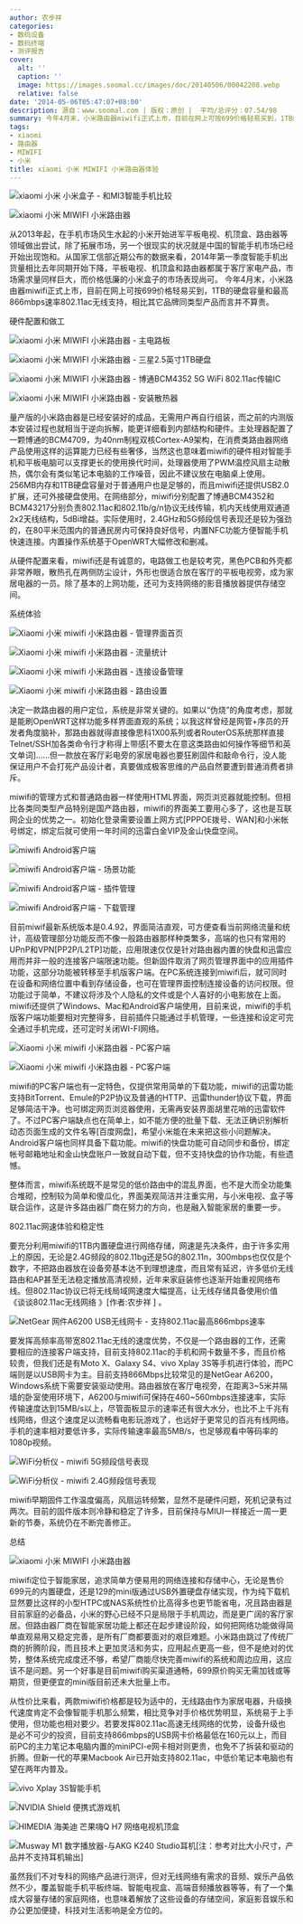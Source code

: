 ```yaml
---
author: 农步祥
categories:
- 数码设备
- 数码终端
- 测评报告
cover:
  alt: ''
  caption: ''
  image: https://images.soomal.cc/images/doc/20140506/00042208.webp
  relative: false
date: '2014-05-06T05:47:07+08:00'
description: 源自：www.soomal.com | 版权：原创 |  平均/总评分：07.54/98
summary: 今年4月末，小米路由器miwifi正式上市，目前在网上可按699价格轻易买到，1TB的硬盘容量和最高866mbps速率802.11ac无线支持，相比其它品牌同类型产品而言并不算贵，但若要发挥802.11ac高速无线网络的优势，设备升级也是必不可少的投资。它的系统表现如何？
tags:
- xiaomi
- 路由器
- MIWIFI
- 小米
title: xiaomi 小米 MIWIFI 小米路由器体验
---
```


![xiaomi 小米 小米盒子 - 和MI3智能手机比较](https://images.soomal.cc/images/doc/20131117/00037454_01.webp)



![xiaomi 小米 MIWIFI 小米路由器](https://images.soomal.cc/images/doc/20140219/00040448_01.webp)



从2013年起，在手机市场风生水起的小米开始进军平板电视、机顶盒、路由器等领域做出尝试，除了拓展市场，另一个很现实的状况就是中国的智能手机市场已经开始出现饱和。从国家工信部近期公布的数据来看，2014年第一季度智能手机出货量相比去年同期开始下降，平板电视、机顶盒和路由器都属于客厅家电产品，市场需求量同样巨大，而价格低廉的小米盒子的市场表现尚可。 今年4月末，小米路由器miwifi正式上市，目前在网上可按699价格轻易买到，1TB的硬盘容量和最高866mbps速率802.11ac无线支持，相比其它品牌同类型产品而言并不算贵。



硬件配置和做工



![xiaomi 小米 MIWIFI 小米路由器 - 主电路板](https://images.soomal.cc/images/doc/20140218/00040405_01.webp)



![xiaomi 小米 MIWIFI 小米路由器 - 三星2.5英寸1TB硬盘](https://images.soomal.cc/images/doc/20140218/00040406_01.webp)



![xiaomi 小米 MIWIFI 小米路由器 - 博通BCM4352 5G WiFi 802.11ac传输IC](https://images.soomal.cc/images/doc/20140218/00040414_01.webp)



![xiaomi 小米 MIWIFI 小米路由器 - 安装散热器](https://images.soomal.cc/images/doc/20140218/00040417_01.webp)



量产版的小米路由器是已经安装好的成品，无需用户再自行组装，而之前的内测版本安装过程也就相当于逆向拆解，能更详细看到内部结构和硬件。主处理器配置了一颗博通的BCM4709，为40nm制程双核Cortex-A9架构，在消费类路由器网络产品使用这样的运算能力已经有些奢侈，当然这也意味着miwifi的硬件相对智能手机和平板电脑可以支撑更长的使用换代时间，处理器使用了PWM温控风扇主动散热，偶尔会有类似笔记本电脑的工作噪音，因此不建议放在电脑桌上使用。256MB内存和1TB硬盘容量对于普通用户也是足够的，而且miwifi还提供USB2.0扩展，还可外接硬盘使用。在网络部分，miwifi分别配置了博通BCM4352和BCM43217分别负责802.11ac和802.11b/g/n协议无线传输，机内天线使用双通道2x2天线结构，5dBi增益。实际使用时，2.4GHz和5G频段信号表现还是较为强劲的，在80平米范围内的普通民房内可保持良好信号，内置NFC功能方便智能手机快速连接。内置操作系统基于OpenWRT大幅修改和删减。



从硬件配置来看，miwifi还是有诚意的，电路做工也是较考究，黑色PCB和外壳都非常养眼，散热孔在两侧防尘设计，外形也很适合放在客厅的平板电视旁，成为家居电器的一员。除了基本的上网功能，还可为支持网络的影音播放器提供存储空间。



系统体验



![Xiaomi 小米 miwifi 小米路由器 - 管理界面首页](https://images.soomal.cc/images/doc/20140506/00042200_01.webp)



![Xiaomi 小米 miwifi 小米路由器 - 流量统计](https://images.soomal.cc/images/doc/20140506/00042201_01.webp)



![Xiaomi 小米 miwifi 小米路由器 - 连接设备管理](https://images.soomal.cc/images/doc/20140506/00042202_01.webp)



![Xiaomi 小米 miwifi 小米路由器 - 路由设置](https://images.soomal.cc/images/doc/20140506/00042203_01.webp)



决定一款路由器的用户定位，系统是非常关键的。如果以“伪烧”的角度考虑，那就是能刷OpenWRT这样功能多样界面直观的系统；以我这样曾经是网管+序员的开发者角度脑补，那路由器就得直接像思科1X00系列或者RouterOS系统那样直接Telnet/SSH加各类命令行才称得上带感[不要太在意这类路由如何操作等细节和英文单词]……但一款放在客厅彩电旁的家居电器也要狂刷固件和敲命令行，没人能保证用户不会打死产品设计者，真要做成极客思维的产品自然要遭到普通消费者排斥。



miwifi的管理方式和普通路由器一样使用HTML界面，网页浏览器就能控制。但相比各类同类型产品特别是国产路由器，miwifi的界面美工要用心多了，这也是互联网企业的优势之一。初始化登录需要设置上网方式[PPPOE拨号、WAN]和小米帐号绑定，绑定后就可使用一年时间的迅雷白金VIP及金山快盘空间。



![miwifi Android客户端](https://images.soomal.cc/images/doc/20140506/00042196_01.webp)



![miwifi Android客户端 - 场景功能](https://images.soomal.cc/images/doc/20140506/00042197_01.webp)



![miwifi Android客户端 - 插件管理](https://images.soomal.cc/images/doc/20140506/00042198_01.webp)



![miwifi Android客户端 - 下载管理](https://images.soomal.cc/images/doc/20140506/00042199_01.webp)



目前miwif最新系统版本是0.4.92，界面简洁直观，可方便查看当前网络流量和统计，高级管理部分功能反而不像一般路由器那样种类繁多，高端的也只有常用的UPnP和VPN[PP2P/L2TP]功能，应用限速仅仅是针对路由器内置的快盘和迅雷应用而并非一般的连接客户端限速功能。但新固件取消了网页管理界面中的应用插件功能，这部分功能被转移至手机版客户端。在PC系统连接到miwifi后，就可同时在设备和网络位置中看到存储设备，也可在管理界面控制连接设备的访问权限。但功能过于简单，不建议将涉及个人隐私的文件或是个人喜好的小电影放在上面。miwifi还提供了Windows、Mac和Android客户端使用，目前来说，miwifi的手机版客户端功能要相对完整得多，目前插件只能通过手机管理，一些连接和设定可完全通过手机完成，还可定时关闭WI-FI网络。



![Xiaomi 小米 miwifi 小米路由器 - PC客户端](https://images.soomal.cc/images/doc/20140506/00042204_01.webp)



![Xiaomi 小米 miwifi 小米路由器 - PC客户端](https://images.soomal.cc/images/doc/20140506/00042205_01.webp)



miwifi的PC客户端也有一定特色，仅提供常用简单的下载功能，miwifi的迅雷功能支持BitTorrent、Emule的P2P协议及普通的HTTP、迅雷thunder协议下载，界面足够简洁干净。也可绑定网页浏览器使用，无需再安装界面胡里花哨的迅雷软件了。不过PC客户端缺点也在简单上，如不能方便的批量下载、无法正确识别解析动态页面生成的文件名等[百度网盘]，希望小米能在未来把这些小问题解决。Android客户端也同样具备下载功能。miwifi的快盘功能可自动同步和备份，绑定帐号邮箱地址和金山快盘账户一致就自动下载，但不支持快盘的协作功能，有些遗憾。



整体而言，miwifi系统既不是常见的低价路由中的混乱界面，也不是大而全功能集合堆砌，控制较为简单和傻瓜化，界面美观简洁并注重实用，与小米电视、盒子等联合运作，这是许多路由器厂商在努力的方向，也是融入智能家居的重要一步。



802.11ac网速体验和稳定性



要充分利用miwifi的1TB内置硬盘进行网络存储，网速是先决条件，由于许多实用上的原因，无论是2.4G频段的802.11bg还是5G的802.11n，300mbps也仅仅是个数字，不把路由器放在设备旁基本达不到理想速度，而且常有延迟，许多低价无线路由和AP甚至无法稳定播放高清视频，近年来家庭装修也逐渐开始重视网络布线。但802.11ac协议已将无线局域网速度大幅提高，让无线存储具备使用价值《谈谈802.11ac无线网络 》[作者:农步祥 ]
。



![NetGear 网件A6200 USB无线网卡 - 支持802.11ac最高866mbps速率](https://images.soomal.cc/images/doc/20140428/00042039.webp)



要发挥高频率高带宽802.11ac无线的速度优势，不仅是一个路由器的工作，还需要相应的连接客户端支持，目前支持802.11ac的手机和网卡数量不多，而且价格较贵，但我们还是有Moto X、Galaxy S4、vivo Xplay 3S等手机进行体验，而PC端则是以USB网卡为主。目前支持866Mbps比较常见的是NetGear A6200，Windows系统下需要安装驱动使用。路由器放在客厅电视旁，在距离3~5米并隔墙的卧室使用环境下，A6200与miwifi可保持在460~560mbps连接速率，实际传输速度达到15MB/s以上，尽管面板显示的速率还有很大水分，也比不上千兆有线网络，但这个速度足以流畅看电影玩游戏了，也远好于更常见的百兆有线网络。手机的速率相对要低许多，实际传输速率最高5MB/s，也足够观看中等码率的1080p视频。



![WiFi分析仪 - miwifi 5G频段信号表现](https://images.soomal.cc/images/doc/20140506/00042194_01.webp)



![WiFi分析仪 - miwifi 2.4G频段信号表现](https://images.soomal.cc/images/doc/20140506/00042195_01.webp)



miwifi早期固件工作温度偏高，风扇运转频繁，显然不是硬件问题，死机记录有过两次。目前的固件版本则冷静和稳定了许多，目前保持与MIUI一样接近一周一更新的节奏，系统仍在不断完善修正。



总结



![xiaomi 小米 MIWIFI 小米路由器](https://images.soomal.cc/images/doc/20140219/00040447_01.webp)



miwifi定位于智能家居，追求简单方便易用的网络连接和存储中心，无论是售价699元的内置硬盘，还是129的mini版通过USB外置硬盘存储实现，作为纯下载机显然要比这样的小型HTPC或NAS系统性价比高得多也更节能省电，况且路由器是目前家庭的必备品，小米的野心已经不只是局限于手机周边，而是更广阔的客厅家居。但路由器厂商在智能家居功能上都还在起步建设阶段，如何把网络功能做得简单直观易用又稳定完善，是所有厂商都要面对的艰巨难题。小米路由跳过了传统厂商的折腾阶段，而且技术上更加灵活和务实，应用起点更高一些，但不是绝对的优势，整体系统完成度还不够，希望厂商能尽快完善miwifi的系统和周边应用，这应该不是问题。另一个好事是目前miwifi购买渠道通畅，699原价购买无需加钱或等期货，但更便宜的mini版目前还未大批量上市。



从性价比来看，两款miwifi价格都是较为适中的，无线路由作为家居电器，升级换代速度肯定不会像智能手机那么频繁，相比竞争对手价格优势明显，系统易于上手使用，但功能也相对要少。若要发挥802.11ac高速无线网络的优势，设备升级也是必不可少的投资，目前支持866mbps的USB网卡价格最低在160元以上，而目前PC的主力笔记本电脑内置的miniPCI-e网卡相对则更贵，也免不了拆装和驱动的折腾。但新一代的苹果Macbook Air已开始支持802.11ac，中低价笔记本电脑也有望在两年内普及。



![vivo Xplay 3S智能手机](https://images.soomal.cc/images/doc/20140121/00039805_01.webp)



![NVIDIA Shield 便携式游戏机](https://images.soomal.cc/images/doc/20131106/00037068_01.webp)



![HIMEDIA 海美迪 芒果嗨Q H7 网络电视机顶盒](https://images.soomal.cc/images/doc/20140416/00041677_01.webp)



![Musway M1 数字播放器-与AKG K240 Studio耳机[注：参考对比大小尺寸，产品并不支持耳机输出]](https://images.soomal.cc/images/doc/20130810/00034471_01.webp)



虽然我们不对专科的网络产品进行测评，但对无线网络有需求的音频、娱乐产品依然不少，覆盖智能手机平板终端、智能电视盒、高端音频播放器等等，有了一个集成大容量存储的家庭网络，也意味着解放了这些设备的存储空间，家庭影音娱乐和办公更加便捷，科技对生活影响是全方位的。